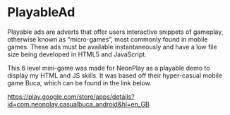 # PlayableAd
Playable ads are adverts that offer users interactive snippets of gameplay, otherwise known as “micro-games”, most commonly found in mobile games. These ads must be available instantaneously and have a low file size being developed in HTML5 and JavaScript.

This 6 level mini-game was made for NeonPlay as a playable demo to display my HTML and JS skills. It was based off their hyper-casual mobile game Buca, which can be found in the link below.

https://play.google.com/store/apps/details?id=com.neonplay.casualbuca_android&hl=en_GB
